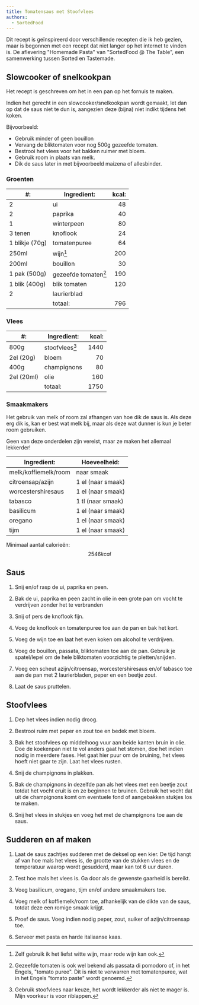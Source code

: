 ```yaml
---
title: Tomatensaus met Stoofvlees
authors:
  - SortedFood
---
```


Dit recept is geïnspireerd door verschillende recepten die ik heb gezien, maar is begonnen met een recept dat niet langer op het internet te vinden is. De aflevering "Homemade Pasta" van "SortedFood @ The Table", een samenwerking tussen Sorted en Tastemade.

## Slowcooker of snelkookpan

Het recept is geschreven om het in een pan op het fornuis te maken.

Indien het gerecht in een slowcooker/snelkookpan wordt gemaakt, let dan op dat de saus niet te dun is, aangezien deze (bijna) niet indikt tijdens het koken.

Bijvoorbeeld:

- Gebruik minder of geen bouillon
- Vervang de bliktomaten voor nog 500g gezeefde tomaten.
- Bestrooi het vlees voor het bakken ruimer met bloem.
- Gebruik room in plaats van melk.
- Dik de saus later in met bijvoorbeeld maizena of allesbinder.

### Groenten

| #:             | Ingredient:          | kcal: |
| -------------- | -------------------- | ----: |
| 2              | ui                   |    48 |
| 2              | paprika              |    40 |
| 1              | winterpeen           |    80 |
| 3 tenen        | knoflook             |    24 |
| 1 blikje (70g) | tomatenpuree         |    64 |
| 250ml          | wijn[^1]             |   200 |
| 200ml          | bouillon             |    30 |
| 1 pak (500g)   | gezeefde tomaten[^2] |   190 |
| 1 blik (400g)  | blik tomaten         |   120 |
| 2              | laurierblad          |       |
|                | totaal:              |   796 |

[^1]: Zelf gebruik ik het liefst witte wijn, maar rode wijn kan ook.
[^2]: Gezeefde tomaten is ook wel bekend als passata di pomodoro of, in het Engels, "tomato puree". Dit is niet te verwarren met tomatenpuree, wat in het Engels "tomato paste" wordt genoemd.

### Vlees

| #:         | Ingredient:    | kcal: |
| ---------- | -------------- | ----: |
| 800g       | stoofvlees[^3] |  1440 |
| 2el (20g)  | bloem          |    70 |
| 400g       | champignons    |    80 |
| 2el (20ml) | olie           |   160 |
|            | totaal:        |  1750 |

[^3]: Gebruik stoofvlees naar keuze, het wordt lekkerder als niet te mager is. Mijn voorkeur is voor riblappen.

### Smaakmakers

Het gebruik van melk of room zal afhangen van hoe dik de saus is. Als deze erg dik is, kan er best wat melk bij, maar als deze wat dunner is kun je beter room gebruiken.

Geen van deze onderdelen zijn vereist, maar ze maken het allemaal lekkerder!

| Ingredient:          | Hoeveelheid:      |
| -------------------- | ----------------- |
| melk/koffiemelk/room | naar smaak        |
| citroensap/azijn     | 1 el (naar smaak) |
| worcestershiresaus   | 1 el (naar smaak) |
| tabasco              | 1 tl (naar smaak) |
| basilicum            | 1 el (naar smaak) |
| oregano              | 1 el (naar smaak) |
| tijm                 | 1 el (naar smaak) |

Minimaal aantal calorieën: $$2546 kcal$$

## Saus

1. Snij en/of rasp de ui, paprika en peen.

1. Bak de ui, paprika en peen zacht in olie in een grote pan om vocht te verdrijven zonder het te verbranden

1. Snij of pers de knoflook fijn.

1. Voeg de knoflook en tomatenpuree toe aan de pan en bak het kort.

1. Voeg de wijn toe en laat het even koken om alcohol te verdrijven.

1. Voeg de bouillon, passata, bliktomaten toe aan de pan. Gebruik je spatel/lepel om de hele bliktomaten voorzichtig te pletten/snijden.

1. Voeg een scheut azijn/citroensap, worcestershiresaus en/of tabasco toe aan de pan met 2 laurierbladen, peper en een beetje zout.

1. Laat de saus pruttelen.

## Stoofvlees

1. Dep het vlees indien nodig droog.

1. Bestrooi ruim met peper en zout toe en bedek met bloem.

1. Bak het stoofvlees op middelhoog vuur aan beide kanten bruin in olie. Doe de koekenpan niet te vol anders gaat het stomen, doe het indien nodig in meerdere fases. Het gaat hier puur om de bruining, het vlees hoeft niet gaar te zijn. Laat het vlees rusten.

1. Snij de champignons in plakken.

1. Bak de champignons in dezelfde pan als het vlees met een beetje zout totdat het vocht eruit is en ze beginnen te bruinen. Gebruik het vocht dat uit de champignons komt om eventuele fond of aangebakken stukjes los te maken.

1. Snij het vlees in stukjes en voeg het met de champignons toe aan de saus.

## Sudderen en af maken

1. Laat de saus zachtjes sudderen met de deksel op een kier. De tijd hangt af van hoe mals het vlees is, de grootte van de stukken vlees en de temperatuur waarop wordt gesudderd, maar kan tot 6 uur duren.

1. Test hoe mals het vlees is. Ga door als de gewenste gaarheid is bereikt.

1. Voeg basilicum, oregano, tijm en/of andere smaakmakers toe.

1. Voeg melk of koffiemelk/room toe, afhankelijk van de dikte van de saus, totdat deze een romige smaak krijgt.

1. Proef de saus. Voeg indien nodig peper, zout, suiker of azijn/citroensap toe.

1. Serveer met pasta en harde italiaanse kaas.
